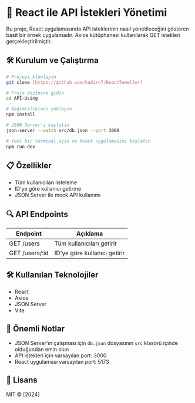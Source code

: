 # 🚀 React ile API İstekleri Yönetimi

Bu proje, React uygulamasında API isteklerinin nasıl yönetileceğini gösteren basit bir örnek uygulamadır. Axios kütüphanesi kullanılarak GET istekleri gerçekleştirilmiştir.

## 🛠️ Kurulum ve Çalıştırma

```bash
# Projeyi klonlayın
git clone [https://github.com/kadirn7/ReactTemeller]

# Proje dizinine gidin
cd API-Using

# Bağımlılıkları yükleyin
npm install

# JSON Server'ı başlatın
json-server --watch src/db.json --port 3000

# Yeni bir terminal açın ve React uygulamasını başlatın
npm run dev
```

## 📋 Özellikler

- Tüm kullanıcıları listeleme
- ID'ye göre kullanıcı getirme
- JSON Server ile mock API kullanımı

## 🔍 API Endpoints

| Endpoint | Açıklama |
|----------|----------|
| GET /users | Tüm kullanıcıları getirir |
| GET /users/:id | ID'ye göre kullanıcı getirir |

## 🛠️ Kullanılan Teknolojiler

- React
- Axios
- JSON Server
- Vite

## 📝 Önemli Notlar

- JSON Server'ın çalışması için `db.json` dosyasının `src` klasörü içinde olduğundan emin olun
- API istekleri için varsayılan port: 3000
- React uygulaması varsayılan port: 5173

## 📜 Lisans

MIT © [2024]
